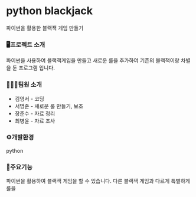 # python blackjack

파이썬을 활용한 블랙잭 게임 만들기

### 🖥프로젝트 소개

파이썬을 사용하여 블랙잭게임을 만들고 새로운 룰을 추가하여 기존의 블랙잭이랑 차별을 둔 프로그램 입니다.

### 🧑‍🤝‍🧑팀원 소개

  - 김영서 - 코딩
 - 서명준 - 새로운 룰 만들기, 보조
 - 장준수 - 자료 정리
 - 최병윤 - 자료 조사

### ⚙개발환경

python

### 📌주요기능

파이썬을 활용하여 블랙잭 게임을 할 수 있습니다.
다른 블랙잭 게임과 다르게 특별하게 룰을
